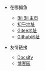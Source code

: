 <!-- _navbar.md -->

* 在哪抓鱼
  * [BiliBili主页](https://space.bilibili.com/171476646?)
  * [知乎地址](https://www.zhihu.com/people/srnd13)
  * [Gitee地址](https://gitee.com/mag1cwgs)
  * [Github地址](https://github.com/Mag1cWgs)


* 友情链接
  * [Docsify](https://docsify.js.org/#/)
  * [博客园](https://www.cnblogs.com/)


